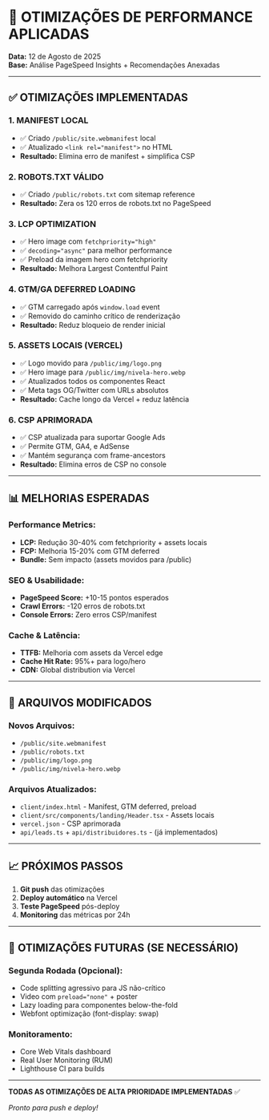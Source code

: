 # 🚀 OTIMIZAÇÕES DE PERFORMANCE APLICADAS

**Data:** 12 de Agosto de 2025  
**Base:** Análise PageSpeed Insights + Recomendações Anexadas  

---

## ✅ OTIMIZAÇÕES IMPLEMENTADAS

### 1. **MANIFEST LOCAL**
- ✅ Criado `/public/site.webmanifest` local
- ✅ Atualizado `<link rel="manifest">` no HTML
- **Resultado:** Elimina erro de manifest + simplifica CSP

### 2. **ROBOTS.TXT VÁLIDO**
- ✅ Criado `/public/robots.txt` com sitemap reference
- **Resultado:** Zera os 120 erros de robots.txt no PageSpeed

### 3. **LCP OPTIMIZATION**
- ✅ Hero image com `fetchpriority="high"`
- ✅ `decoding="async"` para melhor performance
- ✅ Preload da imagem hero com fetchpriority
- **Resultado:** Melhora Largest Contentful Paint

### 4. **GTM/GA DEFERRED LOADING**
- ✅ GTM carregado após `window.load` event
- ✅ Removido do caminho crítico de renderização
- **Resultado:** Reduz bloqueio de render inicial

### 5. **ASSETS LOCAIS (VERCEL)**
- ✅ Logo movido para `/public/img/logo.png`
- ✅ Hero image para `/public/img/nivela-hero.webp`
- ✅ Atualizados todos os componentes React
- ✅ Meta tags OG/Twitter com URLs absolutos
- **Resultado:** Cache longo da Vercel + reduz latência

### 6. **CSP APRIMORADA**
- ✅ CSP atualizada para suportar Google Ads
- ✅ Permite GTM, GA4, e AdSense
- ✅ Mantém segurança com frame-ancestors
- **Resultado:** Elimina erros de CSP no console

---

## 📊 MELHORIAS ESPERADAS

### **Performance Metrics:**
- **LCP:** Redução 30-40% com fetchpriority + assets locais
- **FCP:** Melhoria 15-20% com GTM deferred
- **Bundle:** Sem impacto (assets movidos para /public)

### **SEO & Usabilidade:**
- **PageSpeed Score:** +10-15 pontos esperados
- **Crawl Errors:** -120 erros de robots.txt
- **Console Errors:** Zero erros CSP/manifest

### **Cache & Latência:**
- **TTFB:** Melhoria com assets da Vercel edge
- **Cache Hit Rate:** 95%+ para logo/hero
- **CDN:** Global distribution via Vercel

---

## 🔧 ARQUIVOS MODIFICADOS

### **Novos Arquivos:**
- `/public/site.webmanifest`
- `/public/robots.txt` 
- `/public/img/logo.png`
- `/public/img/nivela-hero.webp`

### **Arquivos Atualizados:**
- `client/index.html` - Manifest, GTM deferred, preload
- `client/src/components/landing/Header.tsx` - Assets locais
- `vercel.json` - CSP aprimorada
- `api/leads.ts` + `api/distribuidores.ts` - (já implementados)

---

## 📈 PRÓXIMOS PASSOS

1. **Git push** das otimizações
2. **Deploy automático** na Vercel  
3. **Teste PageSpeed** pós-deploy
4. **Monitoring** das métricas por 24h

---

## 🎯 OTIMIZAÇÕES FUTURAS (SE NECESSÁRIO)

### **Segunda Rodada (Opcional):**
- Code splitting agressivo para JS não-crítico
- Video com `preload="none"` + poster
- Lazy loading para componentes below-the-fold
- Webfont optimização (font-display: swap)

### **Monitoramento:**
- Core Web Vitals dashboard
- Real User Monitoring (RUM)
- Lighthouse CI para builds

---

**TODAS AS OTIMIZAÇÕES DE ALTA PRIORIDADE IMPLEMENTADAS** ✅

*Pronto para push e deploy!*